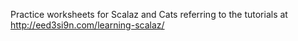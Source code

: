 Practice worksheets for Scalaz and Cats referring to the tutorials at http://eed3si9n.com/learning-scalaz/